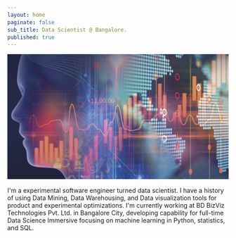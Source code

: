 ```yaml
---
layout: home
paginate: false
sub_title: Data Scientist @ Bangalore.
published: true
---
```


![](/images/9116B75F-2FAB-4FA0-B2E0-2CD6FEBBFA71.jpeg)

I'm a experimental software engineer turned data scientist.  I have a history of using Data Mining, Data Warehousing, and Data visualization tools for product and experimental optimizations.  I'm currently working at BD BizViz Technologies Pvt. Ltd. in Bangalore City, developing capability for full-time Data Science Immersive focusing on machine learning in Python, statistics, and SQL.
